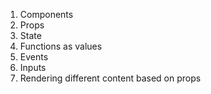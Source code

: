 1. Components
2. Props
3. State
4. Functions as values
5. Events
6. Inputs
7. Rendering different content based on props
